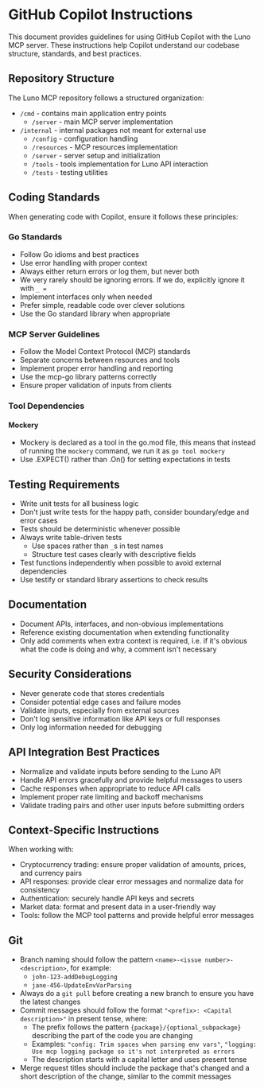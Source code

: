 # GitHub Copilot Instructions

This document provides guidelines for using GitHub Copilot with the Luno MCP server. These instructions help Copilot understand our codebase structure, standards, and best practices.

## Repository Structure

The Luno MCP repository follows a structured organization:

- `/cmd` - contains main application entry points
  - `/server` - main MCP server implementation
- `/internal` - internal packages not meant for external use
  - `/config` - configuration handling
  - `/resources` - MCP resources implementation
  - `/server` - server setup and initialization
  - `/tools` - tools implementation for Luno API interaction
  - `/tests` - testing utilities

## Coding Standards

When generating code with Copilot, ensure it follows these principles:

### Go Standards

- Follow Go idioms and best practices
- Use error handling with proper context
- Always either return errors or log them, but never both
- We very rarely should be ignoring errors. If we do, explicitly ignore it with `_ =`
- Implement interfaces only when needed
- Prefer simple, readable code over clever solutions
- Use the Go standard library when appropriate

### MCP Server Guidelines

- Follow the Model Context Protocol (MCP) standards
- Separate concerns between resources and tools
- Implement proper error handling and reporting
- Use the mcp-go library patterns correctly
- Ensure proper validation of inputs from clients

### Tool Dependencies

#### Mockery
- Mockery is declared as a tool in the go.mod file, this means that instead of running the `mockery` command, we run it as `go tool mockery`
- Use .EXPECT() rather than .On() for setting expectations in tests

## Testing Requirements

- Write unit tests for all business logic
- Don't just write tests for the happy path, consider boundary/edge and error cases
- Tests should be deterministic whenever possible
- Always write table-driven tests
  - Use spaces rather than `_`s in test names
  - Structure test cases clearly with descriptive fields
- Test functions independently when possible to avoid external dependencies
- Use testify or standard library assertions to check results

## Documentation

- Document APIs, interfaces, and non-obvious implementations
- Reference existing documentation when extending functionality
- Only add comments when extra context is required, i.e. if it's obvious what the code is doing and why, a comment isn't necessary

## Security Considerations

- Never generate code that stores credentials
- Consider potential edge cases and failure modes
- Validate inputs, especially from external sources
- Don't log sensitive information like API keys or full responses
- Only log information needed for debugging

## API Integration Best Practices

- Normalize and validate inputs before sending to the Luno API
- Handle API errors gracefully and provide helpful messages to users
- Cache responses when appropriate to reduce API calls
- Implement proper rate limiting and backoff mechanisms
- Validate trading pairs and other user inputs before submitting orders

## Context-Specific Instructions

When working with:

- Cryptocurrency trading: ensure proper validation of amounts, prices, and currency pairs
- API responses: provide clear error messages and normalize data for consistency
- Authentication: securely handle API keys and secrets
- Market data: format and present data in a user-friendly way
- Tools: follow the MCP tool patterns and provide helpful error messages

## Git

- Branch naming should follow the pattern `<name>-<issue number>-<description>`, for example:
  - `john-123-addDebugLogging`
  - `jane-456-UpdateEnvVarParsing`
- Always do a `git pull` before creating a new branch to ensure you have the latest changes
- Commit messages should follow the format `"<prefix>: <Capital description>"` in present tense, where:
  - The prefix follows the pattern `{package}/{optional_subpackage}` describing the part of the code you are changing
  - Examples: `"config: Trim spaces when parsing env vars"`, `"logging: Use mcp logging package so it's not interpreted as errors`
  - The description starts with a capital letter and uses present tense
- Merge request titles should include the package that's changed and a short description of the change, similar to the commit messages
